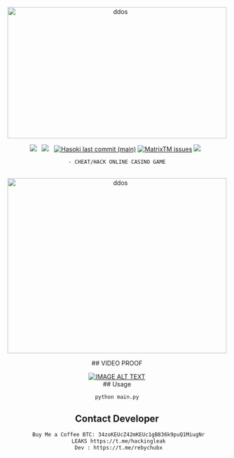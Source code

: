 <div align=center>
<p align="center"><img src="https://cdn.dribbble.com/users/1787323/screenshots/10091971/media/d43c019bfeff34be8816481e843ea8c1.png?compress=1&resize=400x300" width="500px" height="300px" alt="ddos"></p>
 <p>
 <img src="https://img.shields.io/github/stars/cutipu/HACK-TAI-XIU-2023S?color=%23DF0067&style=for-the-badge"/> &nbsp;
 <img src="https://img.shields.io/github/forks/cutipu/HACK-TAI-XIU-2023?color=%239999FF&style=for-the-badge"/> &nbsp;
  <a href="#"><img alt="Hasoki last commit (main)" src="https://img.shields.io/github/last-commit/cutipu/HACK-TAI-XIU/main?color=green&style=for-the-badge"></a>
 <a href="https://github.com/cutipu/HACK-TAI-XIU/issues"><img alt="MatrixTM issues" src="https://img.shields.io/github/issues/cutipu/HASOKI?color=purple&style=for-the-badge"></a>
   <img src="https://img.shields.io/github/license/cutipu/HACK-TAI-XIU?color=%23E8E8E8&style=for-the-badge"/> &nbsp;

```sh
- CHEAT/HACK ONLINE CASINO GAME
 
```
<div align=center>
<p align="center"><img src="https://www.linkpicture.com/q/test2_8.png" width="500px" height="400px" alt="ddos"></p>
 <p>
## VIDEO PROOF
<div align="center">
  <a href="https://www.youtube.com/watch?v=IeLKV0kigSg"><img src="https://img.youtube.com/vi/IeLKV0kigSg/0.jpg" alt="IMAGE ALT TEXT"></a>
</div>
## Usage

```sh
python main.py

```

## Contact Developer
```sh
 Buy Me a Coffee BTC: 34zoKEUcZ42mKEUc1gB836k9puQ1MiugNr
 LEAKS https://t.me/hackingleak
 Dev : https://t.me/rebychubx
```

